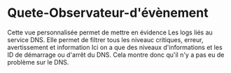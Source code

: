 # Quete-Observateur-d'évènement

Cette vue personnalisée permet de mettre en évidence Les logs liés au service DNS.
Elle permet de filtrer tous les niveauc critiques, erreur, avertissement et information
Ici on a que des niveaux d'informations et les ID de démarrage ou d'arrêt du DNS.
Cela montre donc qu'il n'y a pas eu de problème sur le DNS.
